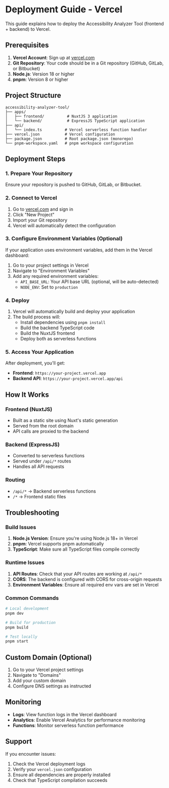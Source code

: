 # Deployment Guide - Vercel

This guide explains how to deploy the Accessibility Analyzer Tool (frontend + backend) to Vercel.

## Prerequisites

1. **Vercel Account**: Sign up at [vercel.com](https://vercel.com)
2. **Git Repository**: Your code should be in a Git repository (GitHub, GitLab, or Bitbucket)
3. **Node.js**: Version 18 or higher
4. **pnpm**: Version 8 or higher

## Project Structure

```
accessibility-analyzer-tool/
├── apps/
│   ├── frontend/          # NuxtJS 3 application
│   └── backend/           # ExpressJS TypeScript application
├── api/
│   └── index.ts          # Vercel serverless function handler
├── vercel.json           # Vercel configuration
├── package.json          # Root package.json (monorepo)
└── pnpm-workspace.yaml   # pnpm workspace configuration
```

## Deployment Steps

### 1. Prepare Your Repository

Ensure your repository is pushed to GitHub, GitLab, or Bitbucket.

### 2. Connect to Vercel

1. Go to [vercel.com](https://vercel.com) and sign in
2. Click "New Project"
3. Import your Git repository
4. Vercel will automatically detect the configuration

### 3. Configure Environment Variables (Optional)

If your application uses environment variables, add them in the Vercel dashboard:

1. Go to your project settings in Vercel
2. Navigate to "Environment Variables"
3. Add any required environment variables:
   - `API_BASE_URL`: Your API base URL (optional, will be auto-detected)
   - `NODE_ENV`: Set to `production`

### 4. Deploy

1. Vercel will automatically build and deploy your application
2. The build process will:
   - Install dependencies using `pnpm install`
   - Build the backend TypeScript code
   - Build the NuxtJS frontend
   - Deploy both as serverless functions

### 5. Access Your Application

After deployment, you'll get:

- **Frontend**: `https://your-project.vercel.app`
- **Backend API**: `https://your-project.vercel.app/api`

## How It Works

### Frontend (NuxtJS)

- Built as a static site using Nuxt's static generation
- Served from the root domain
- API calls are proxied to the backend

### Backend (ExpressJS)

- Converted to serverless functions
- Served under `/api/*` routes
- Handles all API requests

### Routing

- `/api/*` → Backend serverless functions
- `/*` → Frontend static files

## Troubleshooting

### Build Issues

1. **Node.js Version**: Ensure you're using Node.js 18+ in Vercel
2. **pnpm**: Vercel supports pnpm automatically
3. **TypeScript**: Make sure all TypeScript files compile correctly

### Runtime Issues

1. **API Routes**: Check that your API routes are working at `/api/*`
2. **CORS**: The backend is configured with CORS for cross-origin requests
3. **Environment Variables**: Ensure all required env vars are set in Vercel

### Common Commands

```bash
# Local development
pnpm dev

# Build for production
pnpm build

# Test locally
pnpm start
```

## Custom Domain (Optional)

1. Go to your Vercel project settings
2. Navigate to "Domains"
3. Add your custom domain
4. Configure DNS settings as instructed

## Monitoring

- **Logs**: View function logs in the Vercel dashboard
- **Analytics**: Enable Vercel Analytics for performance monitoring
- **Functions**: Monitor serverless function performance

## Support

If you encounter issues:

1. Check the Vercel deployment logs
2. Verify your `vercel.json` configuration
3. Ensure all dependencies are properly installed
4. Check that TypeScript compilation succeeds
